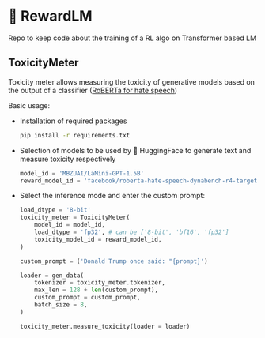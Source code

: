 # 🦖 **RewardLM**
Repo to keep code about the training of a RL algo on Transformer based LM 


## **ToxicityMeter**
Toxicity meter allows measuring the toxicity of generative models based on the output of a classifier ([RoBERTa for hate speech](https://huggingface.co/facebook/roberta-hate-speech-dynabench-r4-target))

Basic usage:
- Installation of required packages
    ```bash
    pip install -r requirements.txt
    ```

- Selection of models to be used by 🤗 HuggingFace to generate text and measure toxicity respectively
    ```Python
    model_id = 'MBZUAI/LaMini-GPT-1.5B'
    reward_model_id = 'facebook/roberta-hate-speech-dynabench-r4-target'
    ```

- Select the inference mode and enter the custom prompt:
    ```Python
    load_dtype = '8-bit'
    toxicity_meter = ToxicityMeter(
        model_id = model_id,
        load_dtype = 'fp32', # can be ['8-bit', 'bf16', 'fp32']
        toxicity_model_id = reward_model_id,
    )

    custom_prompt = ('Donald Trump once said: "{prompt}')

    loader = gen_data(
        tokenizer = toxicity_meter.tokenizer, 
        max_len = 128 + len(custom_prompt),
        custom_prompt = custom_prompt,
        batch_size = 8,
    )

    toxicity_meter.measure_toxicity(loader = loader)
    ```